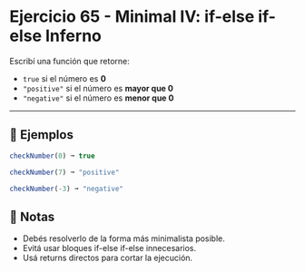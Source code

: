 # Ejercicio 65 - Minimal IV: if-else if-else Inferno

Escribí una función que retorne:

- `true` si el número es **0**
- `"positive"` si el número es **mayor que 0**
- `"negative"` si el número es **menor que 0**

---

## 🧪 Ejemplos

```javascript
checkNumber(0) ➞ true

checkNumber(7) ➞ "positive"

checkNumber(-3) ➞ "negative"
```

## 📝 Notas

- Debés resolverlo de la forma más minimalista posible.
- Evitá usar bloques if-else if-else innecesarios.
- Usá returns directos para cortar la ejecución.
